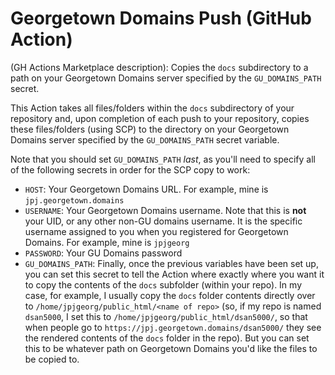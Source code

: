 # Georgetown Domains Push (GitHub Action)

(GH Actions Marketplace description): Copies the `docs` subdirectory to a path on your Georgetown Domains server specified by the `GU_DOMAINS_PATH` secret.
    
This Action takes all files/folders within the `docs` subdirectory of your repository and, upon completion of each push to your repository, copies these files/folders (using SCP) to the directory on your Georgetown Domains server specified by the `GU_DOMAINS_PATH` secret variable.

Note that you should set `GU_DOMAINS_PATH` *last*, as you'll need to specify all of the following secrets in order for the SCP copy to work:

* `HOST`: Your Georgetown Domains URL. For example, mine is `jpj.georgetown.domains`
* `USERNAME`: Your Georgetown Domains username. Note that this is **not** your UID, or any other non-GU domains username. It is the specific username assigned to you when you registered for Georgetown Domains. For example, mine is `jpjgeorg`
* `PASSWORD`: Your GU Domains password
* `GU_DOMAINS_PATH`: Finally, once the previous variables have been set up, you can set this secret to tell the Action where exactly where you want it to copy the contents of the `docs` subfolder (within your repo). In my case, for example, I usually copy the `docs` folder contents directly over to `/home/jpjgeorg/public_html/<name of repo>` (so, if my repo is named `dsan5000`, I set this to `/home/jpjgeorg/public_html/dsan5000/`, so that when people go to `https://jpj.georgetown.domains/dsan5000/` they see the rendered contents of the `docs` folder in the repo). But you can set this to be whatever path on Georgetown Domains you'd like the files to be copied to.